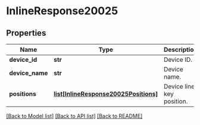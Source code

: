 # InlineResponse20025

## Properties
Name | Type | Description | Notes
------------ | ------------- | ------------- | -------------
**device_id** | **str** | Device ID. | [optional] 
**device_name** | **str** | Device name. | [optional] 
**positions** | [**list[InlineResponse20025Positions]**](InlineResponse20025Positions.md) | Device line key position. | [optional] 

[[Back to Model list]](../README.md#documentation-for-models) [[Back to API list]](../README.md#documentation-for-api-endpoints) [[Back to README]](../README.md)

